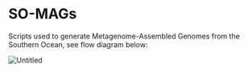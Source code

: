 # SO-MAGs
Scripts used to generate Metagenome-Assembled Genomes from the Southern Ocean, see flow diagram below:

![Untitled](https://user-images.githubusercontent.com/84008482/136346041-0652c7c6-72dc-4a9d-aec3-2c24ee4f41fd.png)

